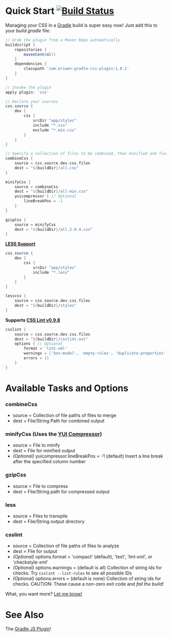 # Quick Start [![Build Status](https://secure.travis-ci.org/eriwen/gradle-css-plugin.png)](http://travis-ci.org/eriwen/gradle-css-plugin)

Managing your CSS in a [Gradle](http://gradle.org) build is super easy now! Just add this to your *build.gradle* file:

```groovy
// Grab the plugin from a Maven Repo automatically
buildscript {
    repositories {
        mavenCentral()
    }
    dependencies {
        classpath 'com.eriwen:gradle-css-plugin:1.8.1'
    }
}

// Invoke the plugin
apply plugin: 'css'

// Declare your sources
css.source {
    dev {
        css {
            srcDir "app/styles"
            include "*.css"
            exclude "*.min.css"
        }
    }
}

// Specify a collection of files to be combined, then minified and finally GZip compressed.
combineCss {
    source = css.source.dev.css.files
    dest = "${buildDir}/all.css"
}

minifyCss {
    source = combineCss
    dest = "${buildDir}/all-min.css"
    yuicompressor { // Optional
        lineBreakPos = -1
    }
}

gzipCss {
    source = minifyCss
    dest = "${buildDir}/all.2.0.4.css"
}
```

**[LESS Support](http://lesscss.org)**
```groovy
css.source {
    dev {
        css {
            srcDir "app/styles"
            include "*.less"
        }
    }
}

lesscss {
    source = css.source.dev.css.files
    dest = "${buildDir}/styles"
}
```

**Supports [CSS Lint v0.9.8](http://csslint.net)**
```groovy
csslint {
    source = css.source.dev.css.files
    dest = "${buildDir}/csslint.out"
    options { // Optional
        format = 'lint-xml'
        warnings = ['box-model', 'empty-rules', 'duplicate-properties']
        errors = []
    }
}
```

# Available Tasks and Options
### combineCss
- source = Collection of file paths of files to merge
- dest = File/String Path for combined output

### minifyCss (Uses the [YUI Compressor](http://developer.yahoo.com/yui/compressor/))
- source = File to minify
- dest = File for minified output
- *(Optional)* yuicompressor.lineBreakPos = -1 (default) Insert a line break after the specified column number

### gzipCss
- source = File to compress
- dest = File/String path for compressed output

### less
- source = Files to transpile
- dest = File/String output directory

### csslint ###
- source = Collection of file paths of files to analyze
- dest = File for output
- *(Optional)* options.format = 'compact' (default), 'text', 'lint-xml', or 'checkstyle-xml'
- *(Optional)* options.warnings = (default is all) Collection of string ids for checks. Try `csslint --list-rules` to see all possible IDs
- *(Optional)* options.errors = (default is none) Collection of string ids for checks. CAUTION: These cause a non-zero exit code and _fail the build!_

What, you want more? [Let me know!](https://github.com/eriwen/gradle-css-plugin/issues)

# See Also #
The [Gradle JS Plugin](https://github.com/eriwen/gradle-js-plugin)!
